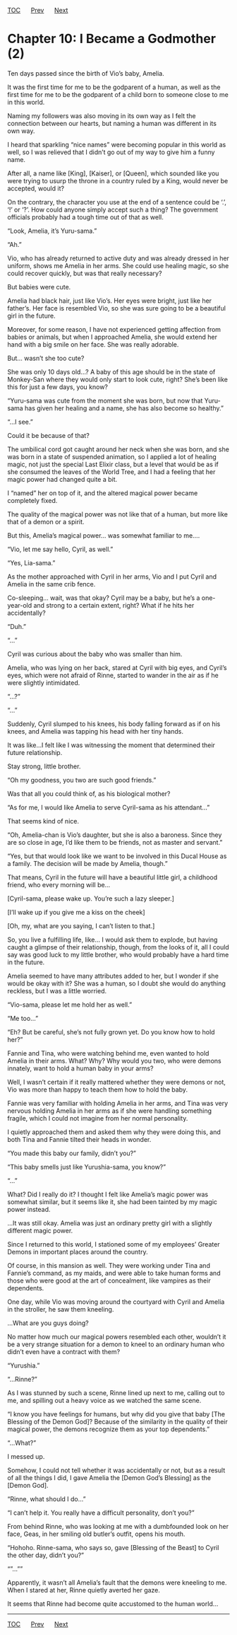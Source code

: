 [TOC](../readme.md)&nbsp;&nbsp;&nbsp;&nbsp;&nbsp;&nbsp;[Prev](10_9.md)&nbsp;&nbsp;&nbsp;&nbsp;&nbsp;&nbsp;[Next](10_11.md)



# Chapter 10: I Became a Godmother (2)

Ten days passed since the birth of Vio’s baby, Amelia.

It was the first time for me to be the godparent of a human, as well as
the first time for me to be the godparent of a child born to someone
close to me in this world.

Naming my followers was also moving in its own way as I felt the
connection between our hearts, but naming a human was different in its
own way.

I heard that sparkling “nice names” were becoming popular in this world
as well, so I was relieved that I didn’t go out of my way to give him a
funny name.

After all, a name like \[King\], \[Kaiser\], or \[Queen\], which sounded
like you were trying to usurp the throne in a country ruled by a King,
would never be accepted, would it?

On the contrary, the character you use at the end of a sentence could be
‘.’, ‘!’ or ‘?’. How could anyone simply accept such a thing? The
government officials probably had a tough time out of that as well.

“Look, Amelia, it’s Yuru-sama.”

“Ah.”

Vio, who has already returned to active duty and was already dressed in
her uniform, shows me Amelia in her arms. She could use healing magic,
so she could recover quickly, but was that really necessary?

But babies were cute.

Amelia had black hair, just like Vio’s. Her eyes were bright, just like
her father’s. Her face is resembled Vio, so she was sure going to be a
beautiful girl in the future.

Moreover, for some reason, I have not experienced getting affection from
babies or animals, but when I approached Amelia, she would extend her
hand with a big smile on her face. She was really adorable.

But… wasn’t she too cute?

She was only 10 days old…? A baby of this age should be in the state of
Monkey-San where they would only start to look cute, right? She’s been
like this for just a few days, you know?

“Yuru-sama was cute from the moment she was born, but now that Yuru-sama
has given her healing and a name, she has also become so healthy.”

“…I see.”

Could it be because of that?

The umbilical cord got caught around her neck when she was born, and she
was born in a state of suspended animation, so I applied a lot of
healing magic, not just the special Last Elixir class, but a level that
would be as if she consumed the leaves of the World Tree, and I had a
feeling that her magic power had changed quite a bit.

I “named” her on top of it, and the altered magical power became
completely fixed.

The quality of the magical power was not like that of a human, but more
like that of a demon or a spirit.

But this, Amelia’s magical power… was somewhat familiar to me….

“Vio, let me say hello, Cyril, as well.”

“Yes, Lia-sama.”

As the mother approached with Cyril in her arms, Vio and I put Cyril and
Amelia in the same crib fence.

Co-sleeping… wait, was that okay? Cyril may be a baby, but he’s a
one-year-old and strong to a certain extent, right? What if he hits her
accidentally?

“Duh.”

“…”

Cyril was curious about the baby who was smaller than him.

Amelia, who was lying on her back, stared at Cyril with big eyes, and
Cyril’s eyes, which were not afraid of Rinne, started to wander in the
air as if he were slightly intimidated.

“…?”

“…”

Suddenly, Cyril slumped to his knees, his body falling forward as if on
his knees, and Amelia was tapping his head with her tiny hands.

It was like…I felt like I was witnessing the moment that determined
their future relationship.

Stay strong, little brother.

“Oh my goodness, you two are such good friends.”

Was that all you could think of, as his biological mother?

“As for me, I would like Amelia to serve Cyril-sama as his attendant…”

That seems kind of nice.

“Oh, Amelia-chan is Vio’s daughter, but she is also a baroness. Since
they are so close in age, I’d like them to be friends, not as master and
servant.”

“Yes, but that would look like we want to be involved in this Ducal
House as a family. The decision will be made by Amelia, though.”

That means, Cyril in the future will have a beautiful little girl, a
childhood friend, who every morning will be…

\[Cyril-sama, please wake up. You’re such a lazy sleeper.\]

\[I’ll wake up if you give me a kiss on the cheek\]

\[Oh, my, what are you saying, I can’t listen to that.\]

So, you live a fulfilling life, like… I would ask them to explode, but
having caught a glimpse of their relationship, though, from the looks of
it, all I could say was good luck to my little brother, who would
probably have a hard time in the future.

Amelia seemed to have many attributes added to her, but I wonder if she
would be okay with it? She was a human, so I doubt she would do anything
reckless, but I was a little worried.

“Vio-sama, please let me hold her as well.”

“Me too…”

“Eh? But be careful, she’s not fully grown yet. Do you know how to hold
her?”

Fannie and Tina, who were watching behind me, even wanted to hold Amelia
in their arms. What? Why? Why would you two, who were demons innately,
want to hold a human baby in your arms?

Well, I wasn’t certain if it really mattered whether they were demons or
not, Vio was more than happy to teach them how to hold the baby.

Fannie was very familiar with holding Amelia in her arms, and Tina was
very nervous holding Amelia in her arms as if she were handling
something fragile, which I could not imagine from her normal
personality.

I quietly approached them and asked them why they were doing this, and
both Tina and Fannie tilted their heads in wonder.

“You made this baby our family, didn’t you?”

“This baby smells just like Yurushia-sama, you know?”

“…”

What? Did I really do it? I thought I felt like Amelia’s magic power was
somewhat similar, but it seems like it, she had been tainted by my magic
power instead.

…It was still okay. Amelia was just an ordinary pretty girl with a
slightly different magic power.

Since I returned to this world, I stationed some of my employees’
Greater Demons in important places around the country.

Of course, in this mansion as well. They were working under Tina and
Fannie’s command, as my maids, and were able to take human forms and
those who were good at the art of concealment, like vampires as their
dependents.

One day, while Vio was moving around the courtyard with Cyril and Amelia
in the stroller, he saw them kneeling.

…What are you guys doing?

No matter how much our magical powers resembled each other, wouldn’t it
be a very strange situation for a demon to kneel to an ordinary human
who didn’t even have a contract with them?

“Yurushia.”

“…Rinne?”

As I was stunned by such a scene, Rinne lined up next to me, calling out
to me, and spilling out a heavy voice as we watched the same scene.

“I know you have feelings for humans, but why did you give that baby
\[The Blessing of the Demon God\]? Because of the similarity in the
quality of their magical power, the demons recognize them as your top
dependents.”

“…What?”

I messed up.

Somehow, I could not tell whether it was accidentally or not, but as a
result of all the things I did, I gave Amelia the \[Demon God’s
Blessing\] as the \[Demon God\].

“Rinne, what should I do…”

“I can’t help it. You really have a difficult personality, don’t you?”

From behind Rinne, who was looking at me with a dumbfounded look on her
face, Geas, in her smiling old butler’s outfit, opens his mouth.

“Hohoho. Rinne-sama, who says so, gave \[Blessing of the Beast\] to
Cyril the other day, didn’t you?”

“”…””

Apparently, it wasn’t all Amelia’s fault that the demons were kneeling
to me. When I stared at her, Rinne quietly averted her gaze.

It seems that Rinne had become quite accustomed to the human world…


---
[TOC](../readme.md)&nbsp;&nbsp;&nbsp;&nbsp;&nbsp;&nbsp;[Prev](10_9.md)&nbsp;&nbsp;&nbsp;&nbsp;&nbsp;&nbsp;[Next](10_11.md)

